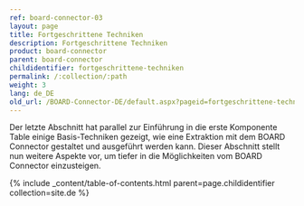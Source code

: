 ```yaml
---
ref: board-connector-03
layout: page
title: Fortgeschrittene Techniken
description: Fortgeschrittene Techniken
product: board-connector
parent: board-connector
childidentifier: fortgeschrittene-techniken
permalink: /:collection/:path
weight: 3
lang: de_DE
old_url: /BOARD-Connector-DE/default.aspx?pageid=fortgeschrittene-techniken
---
```


Der letzte Abschnitt hat parallel zur Einführung in die erste Komponente Table einige Basis-Techniken gezeigt, wie eine Extraktion mit dem BOARD Connector gestaltet und ausgeführt werden kann. Dieser Abschnitt stellt nun weitere Aspekte vor, um tiefer in die Möglichkeiten vom BOARD Connector einzusteigen.

{% include _content/table-of-contents.html parent=page.childidentifier collection=site.de %}
